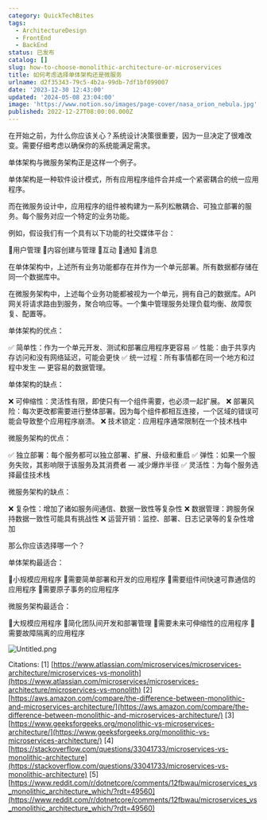 ```yaml
---
category: QuickTechBites
tags:
  - ArchitectureDesign
  - FrontEnd
  - BackEnd
status: 已发布
catalog: []
slug: how-to-choose-monolithic-architecture-or-microservices
title: 如何考虑选择单体架构还是微服务
urlname: d2f35343-79c5-4b2a-99db-7df1bf099007
date: '2023-12-30 12:43:00'
updated: '2024-05-08 23:04:00'
image: 'https://www.notion.so/images/page-cover/nasa_orion_nebula.jpg'
published: 2022-12-27T08:00:00.000Z
---
```


在开始之前，为什么你应该关心？系统设计决策很重要，因为一旦决定了很难改变。需要仔细考虑以确保你的系统能满足需求。


单体架构与微服务架构正是这样一个例子。


单体架构是一种软件设计模式，所有应用程序组件合并成一个紧密耦合的统一应用程序。


而在微服务设计中，应用程序的组件被构建为一系列松散耦合、可独立部署的服务。每个服务对应一个特定的业务功能。


例如，假设我们有一个具有以下功能的社交媒体平台：


🔸用户管理
🔸内容创建与管理
🔸互动
🔸通知
🔸消息


在单体架构中，上述所有业务功能都存在并作为一个单元部署。所有数据都存储在同一个数据库中。


在微服务架构中，上述每个业务功能都被视为一个单元，拥有自己的数据库。API 网关将请求路由到服务，聚合响应等。一个集中管理服务处理负载均衡、故障恢复、配置等。


单体架构的优点：


✅ 简单性：作为一个单元开发、测试和部署应用程序更容易
✅ 性能：由于共享内存访问和没有网络延迟，可能会更快
✅ 统一过程：所有事情都在同一个地方和过程中发生 — 更容易的数据管理。


单体架构的缺点：


❌ 可伸缩性：灵活性有限，即使只有一个组件需要，也必须一起扩展。
❌ 部署风险：每次更改都需要进行整体部署。因为每个组件都相互连接，一个区域的错误可能会导致整个应用程序崩溃。
❌ 技术锁定：应用程序通常限制在一个技术栈中


微服务架构的优点：


✅ 独立部署：每个服务都可以独立部署、扩展、升级和重启
✅ 弹性：如果一个服务失败，其影响限于该服务及其消费者 — 减少爆炸半径
✅ 灵活性：为每个服务选择最佳技术栈


微服务架构的缺点：


❌ 复杂性：增加了诸如服务间通信、数据一致性等复杂性
❌ 数据管理：跨服务保持数据一致性可能具有挑战性
❌ 运营开销：监控、部署、日志记录等的复杂性增加


那么你应该选择哪一个？


单体架构最适合：


🔹小规模应用程序
🔹需要简单部署和开发的应用程序
🔹需要组件间快速可靠通信的应用程序
🔹需要原子事务的应用程序


微服务架构最适合：


🔸大规模应用程序
🔸简化团队间开发和部署管理
🔸需要未来可伸缩性的应用程序
🔸需要故障隔离的应用程序


![Untitled.png](https://prod-files-secure.s3.us-west-2.amazonaws.com/5d24fe63-e567-4804-86f9-9fdc62e13082/8d149051-cc00-4198-a3d7-e00805eb8f9e/Untitled.png?X-Amz-Algorithm=AWS4-HMAC-SHA256&X-Amz-Content-Sha256=UNSIGNED-PAYLOAD&X-Amz-Credential=ASIAZI2LB466TWMF74OI%2F20250301%2Fus-west-2%2Fs3%2Faws4_request&X-Amz-Date=20250301T053707Z&X-Amz-Expires=3600&X-Amz-Security-Token=IQoJb3JpZ2luX2VjEGQaCXVzLXdlc3QtMiJIMEYCIQCO5Il7%2BT7W1QGH2ek3LnECeQwCJZSXzJDbEwScF6GYqwIhAL3ObQdS19al0aBt7lHEI7TCOq3yxQARjcUBSNBFy%2Fv1KogECJ3%2F%2F%2F%2F%2F%2F%2F%2F%2F%2FwEQABoMNjM3NDIzMTgzODA1Igzrls00sdky0BeUXf0q3AMVKFwYXq%2FtZoNyoioc1gTOqfet2ce4u8XAS58NKQinac6n6kpAgjYPw9o387tx%2FVL9KPO%2BRlk7Brcrl2O%2FaqU%2FB3Q%2FiqMNKY0ijVH%2F1OKB1hLeHxxE9L2BgvbNItfSd0vlZLt8%2F6nk%2BskfZU5VWlQhOmRs4iVGvdlLr96M44suMHXst7KSwyFF6v%2BHyIGYwxGnz2rF1yDo3G5OxZD%2B7OgowIPGPBabnuwA3S%2B3knE0tNkSoP%2FUpIDZzzgwfBgE8eV8bswSnfyi9T%2FhaRBMe1CmGRl0%2BFe6ov0Wxokyq6I%2FUa9l0SUZ25sxBGYsfS0uGgFVnWshA79Y48GrqmgeTcXkr2GxAjQLIfQerpsGHo57wJ7xuAF4u8AGrFLVCtZy9Bw8tlWRfbjgspm635gF%2FUuB%2BI6BgD7Rqg6DTceS70HVY98kx%2By4TpfqlnQE3C18O6Zk855Ww5HKiANPX%2Bi%2Fs%2FyZPfB9Qdp9xXTEF9J29VsdCX1k%2FWP2J0JI8aIOwGrjRpPlZ1ltGI2eFPHDqRD%2FQS9zWWDHhGxu1jtBd77OPNHCRzyL1XkbYItRKkG%2BLHmyX%2BZi9ThzaeKuhqbFvhUhagQMizCGoccBQBZqo1Sdsc4ijNfxYfd7u2Oto6uLvTC6j4q%2BBjqkAS59vLh14DQRH7P7lfT8tl%2B3tQxJzBSyLs5GqZbPwdTnUvRDuKpoMuqPCy5iCKzznotVbdqBoM6ruZlMESsz%2Bb9gxTEW0P0ubS4XbvA%2BCmyCJ5zRZlpukhidNzE5U54uffBIEIReK61mO9k99scxaB2FZ3hUs6WquHmA7ddnMHouqr2Uh4TzCuMxGllyYKz0IwkmmuNMrivYA08GpZ4CIYMA4O8g&X-Amz-Signature=02985d9b9641536138b98b132c1bb7a06b53f6c234f62c4a6ac7eb62ed0ad43d&X-Amz-SignedHeaders=host&x-id=GetObject)


Citations:
[1] [https://www.atlassian.com/microservices/microservices-architecture/microservices-vs-monolith](https://www.atlassian.com/microservices/microservices-architecture/microservices-vs-monolith)
[2] [https://aws.amazon.com/compare/the-difference-between-monolithic-and-microservices-architecture/](https://aws.amazon.com/compare/the-difference-between-monolithic-and-microservices-architecture/)
[3] [https://www.geeksforgeeks.org/monolithic-vs-microservices-architecture/](https://www.geeksforgeeks.org/monolithic-vs-microservices-architecture/)
[4] [https://stackoverflow.com/questions/33041733/microservices-vs-monolithic-architecture](https://stackoverflow.com/questions/33041733/microservices-vs-monolithic-architecture)
[5] [https://www.reddit.com/r/dotnetcore/comments/12fbwau/microservices_vs_monolithic_architecture_which/?rdt=49560](https://www.reddit.com/r/dotnetcore/comments/12fbwau/microservices_vs_monolithic_architecture_which/?rdt=49560)

